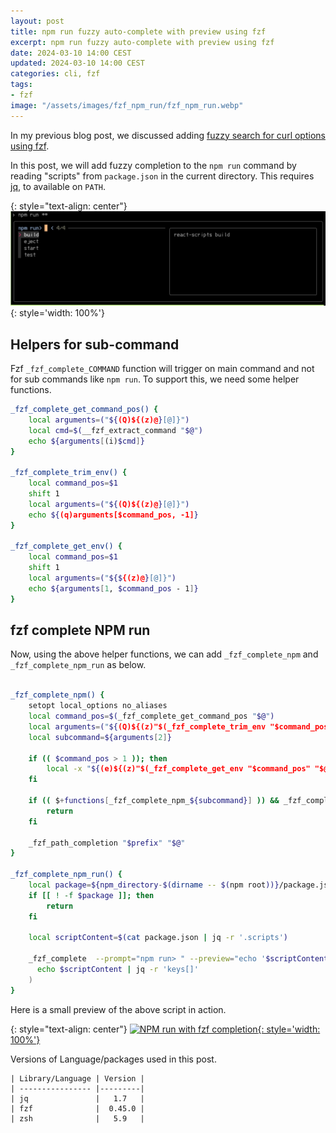 ```yaml
---
layout: post
title: npm run fuzzy auto-complete with preview using fzf
excerpt: npm run fuzzy auto-complete with preview using fzf
date: 2024-03-10 14:00 CEST
updated: 2024-03-10 14:00 CEST
categories: cli, fzf
tags:
- fzf
image: "/assets/images/fzf_npm_run/fzf_npm_run.webp"
---
```

In my previous blog post, we discussed adding [fuzzy search for curl options using fzf][curl_fzf].

In this post, we will add fuzzy completion to the `npm run` command by reading "scripts" from `package.json` in the current directory. This requires [jq][jq], to available on `PATH`.

{: style="text-align: center"}
![NPM run with fzf completion](/assets/images/fzf_npm_run/fzf_npm_run.webp){: style='width: 100%'}



## <a class="anchor" name="helpers-for-sub-command" href="#helpers-for-sub-command"><i class="anchor-icon"></i></a> Helpers for sub-command

Fzf `_fzf_complete_COMMAND` function will trigger on main command and not for sub commands like `npm run`. To support this, we need some helper functions.

```bash
_fzf_complete_get_command_pos() {
    local arguments=("${(Q)${(z)@}[@]}")
    local cmd=$(__fzf_extract_command "$@")
    echo ${arguments[(i)$cmd]}
}

_fzf_complete_trim_env() {
    local command_pos=$1
    shift 1
    local arguments=("${(Q)${(z)@}[@]}")
    echo ${(q)arguments[$command_pos, -1]}
}

_fzf_complete_get_env() {
    local command_pos=$1
    shift 1
    local arguments=("${${(z)@}[@]}")
    echo ${arguments[1, $command_pos - 1]}
}
```


## <a class="anchor" name="fzf-complete-for-npm-run" href="#fzf-complete-for-npm-run"><i class="anchor-icon"></i></a> fzf complete NPM run

Now, using the above helper functions, we can add `_fzf_complete_npm` and `_fzf_complete_npm_run` as below.

```bash

_fzf_complete_npm() {
    setopt local_options no_aliases
    local command_pos=$(_fzf_complete_get_command_pos "$@")
    local arguments=("${(Q)${(z)"$(_fzf_complete_trim_env "$command_pos" "$@")"}[@]}")
    local subcommand=${arguments[2]}

    if (( $command_pos > 1 )); then
        local -x "${(e)${(z)"$(_fzf_complete_get_env "$command_pos" "$@")"}[@]}"
    fi

    if (( $+functions[_fzf_complete_npm_${subcommand}] )) && _fzf_complete_npm_${subcommand} "$@"; then
        return
    fi

    _fzf_path_completion "$prefix" "$@"
}

_fzf_complete_npm_run() {
    local package=${npm_directory-$(dirname -- $(npm root))}/package.json
    if [[ ! -f $package ]]; then
        return
    fi

    local scriptContent=$(cat package.json | jq -r '.scripts')

    _fzf_complete  --prompt="npm run> " --preview="echo '$scriptContent' | jq -r '.\"{}\"'"  -- "$@" < <(
      echo $scriptContent | jq -r 'keys[]'
    )
}
```

Here is a small preview of the above script in action. 

{: style="text-align: center"}
[![NPM run with fzf completion](https://asciinema.org/a/637425.svg){: style='width: 100%'}](https://asciinema.org/a/637425)


[jq]: https://jqlang.github.io/jq/
[curl_fzf]: /2024/02/curl-fuzzy-search-options-using-fzf.html


  

Versions of Language/packages used in this post.

```
| Library/Language | Version |
| ---------------- |---------|
| jq               |   1.7   |
| fzf              |  0.45.0 |
| zsh              |   5.9   |
```  

